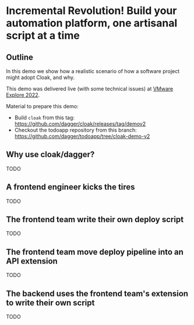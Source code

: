 # Incremental Revolution! Build your automation platform, one artisanal script at a time

## Outline

In this demo we show how a realistic scenario of how a software project might adopt Cloak, and why.

This demo was delivered live (with some technical issues) at [VMware Explore 2022](https://www.twitch.tv/videos/1578318744).

Material to prepare this demo:

* Build `cloak` from this tag: https://github.com/dagger/cloak/releases/tag/demov2
* Checkout the todoapp repository from this branch: https://github.com/dagger/todoapp/tree/cloak-demo-v2

## Why use cloak/dagger?

TODO

## A frontend engineer kicks the tires

TODO

## The frontend team write their own deploy script

TODO

## The frontend team move deploy pipeline into an API extension

TODO

## The backend uses the frontend team's extension to write their own script

TODO
